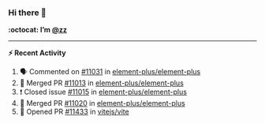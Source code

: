 ### Hi there 👋

**:octocat: I’m [@zz](https://github.com/holazz)**

---

**:zap: Recent Activity**

<!--START_SECTION:activity-->
1. 🗣 Commented on [#11031](https://github.com/element-plus/element-plus/issues/11031) in [element-plus/element-plus](https://github.com/element-plus/element-plus)
2. 🎉 Merged PR [#11013](https://github.com/element-plus/element-plus/pull/11013) in [element-plus/element-plus](https://github.com/element-plus/element-plus)
3. ❗️ Closed issue [#11015](https://github.com/element-plus/element-plus/issues/11015) in [element-plus/element-plus](https://github.com/element-plus/element-plus)
4. 🎉 Merged PR [#11020](https://github.com/element-plus/element-plus/pull/11020) in [element-plus/element-plus](https://github.com/element-plus/element-plus)
5. 💪 Opened PR [#11433](https://github.com/vitejs/vite/pull/11433) in [vitejs/vite](https://github.com/vitejs/vite)
<!--END_SECTION:activity-->
